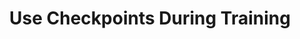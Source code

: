 ---
layout: tactic

title: "Use Checkpoints During Training"
tags: machine-learning model-training
t-sort: "Awesome Tactic"
t-type: "Architectural Tactic"
categories: green-ml-enabled-systems
t-description: "Training is an energy-intensive stage of the machine learning life cycle, which may take long periods of time. Sometimes a failure or hardware error can terminate the training process before it is completed. In those cases, the training process must be started from the beginning. The use of checkpoints however can save the trained model in regular intervals and in case of a premature termination, the training process can continue at the last checkpoint (shanbag at al 2022). Using checkpoints during training improves the robustness of a ML system."
t-participant: "Data Scientist"
t-artifact: "Memory"
t-context: "Machine Learning"
t-feature: 
t-intent: "Improve energy efficiency by using checkpoints during training to prevent knowledge loss due to a premature termination, which would in turn require to restart the process from the beginning, therefore increasing energy consumption."
t-targetQA: "Recoverability"
t-relatedQA: "Energy Efficiency"
t-measuredimpact: 
t-source: "Shriram Shanbhag, Sridhar Chimalakonda, Vibhu Saujanya Sharma, and Vikrant Kaulgud. 2022. Towards a Catalog of Energy Patterns in Deep Learning Development. In Proceedings of the International Conference on Evaluation and Assessment in Software Engineering 2022. 150–159."
t-source-doi: "https://doi.org/10.1145/3530019.3530035"
t-diagram: "use-checkpoints-during-training.png"
---